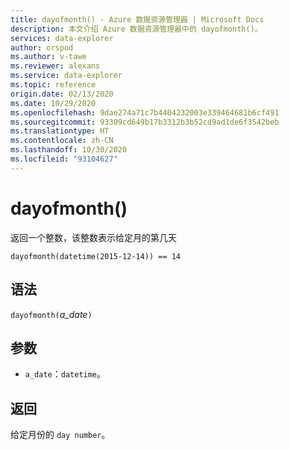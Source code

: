```yaml
---
title: dayofmonth() - Azure 数据资源管理器 | Microsoft Docs
description: 本文介绍 Azure 数据资源管理器中的 dayofmonth()。
services: data-explorer
author: orspod
ms.author: v-tawe
ms.reviewer: alexans
ms.service: data-explorer
ms.topic: reference
origin.date: 02/13/2020
ms.date: 10/29/2020
ms.openlocfilehash: 9dae274a71c7b4404232003e339464681b6cf491
ms.sourcegitcommit: 93309cd649b17b3312b3b52cd9ad1de6f3542beb
ms.translationtype: HT
ms.contentlocale: zh-CN
ms.lasthandoff: 10/30/2020
ms.locfileid: "93104627"
---
```

# <a name="dayofmonth"></a>dayofmonth()

返回一个整数，该整数表示给定月的第几天

```kusto
dayofmonth(datetime(2015-12-14)) == 14
```

## <a name="syntax"></a>语法

`dayofmonth(`*a_date*`)`

## <a name="arguments"></a>参数

* `a_date`：`datetime`。

## <a name="returns"></a>返回

给定月份的 `day number`。